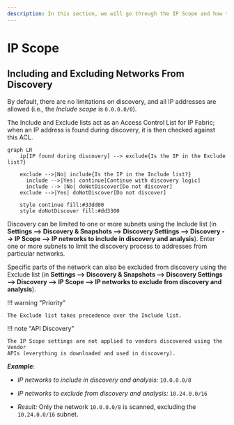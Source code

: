 ```yaml
---
description: In this section, we will go through the IP Scope and how to include and exclude networks from discovery. By default, there are no limitations on discovery.
---
```


# IP Scope

## Including and Excluding Networks From Discovery

By default, there are no limitations on discovery, and all IP addresses are
allowed (i.e., the _Include scope_ is `0.0.0.0/0`).

The Include and Exclude lists act as an Access Control List for IP Fabric; when
an IP address is found during discovery, it is then checked against this ACL.

```mermaid
graph LR
    ip[IP found during discovery] --> exclude{Is the IP in the Exclude list?}

    exclude -->|No| include{Is the IP in the Include list?}
      include -->|Yes| continue[Continue with discovery logic]
      include --> |No| doNotDiscover[Do not discover]
    exclude -->|Yes| doNotDiscover[Do not discover]

    style continue fill:#33dd00
    style doNotDiscover fill:#dd3300
```

Discovery can be limited to one or more subnets using the Include list (in
**Settings --> Discovery & Snapshots --> Discovery Settings --> Discovery -->
IP Scope --> IP networks to include in discovery and analysis**). Enter one or
more subnets to limit the discovery process to addresses from particular
networks.

Specific parts of the network can also be excluded from discovery using the
Exclude list (in **Settings --> Discovery & Snapshots --> Discovery Settings
--> Discovery --> IP Scope --> IP networks to exclude from discovery and
analysis**).

!!! warning "Priority"

    The Exclude list takes precedence over the Include list.

!!! note "API Discovery"

    The IP Scope settings are not applied to vendors discovered using the Vendor
    APIs (everything is downloaded and used in discovery).

**_Example_**:

- _IP networks to include in discovery and analysis:_ `10.0.0.0/8`

- _IP networks to exclude from discovery and analysis:_ `10.24.0.0/16`

- _Result:_ Only the network `10.0.0.0/8` is scanned, excluding the
  `10.24.0.0/16` subnet.
